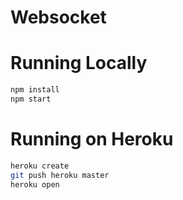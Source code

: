 # Websocket

# Running Locally

``` bash
npm install
npm start
```

# Running on Heroku

``` bash
heroku create
git push heroku master
heroku open
```